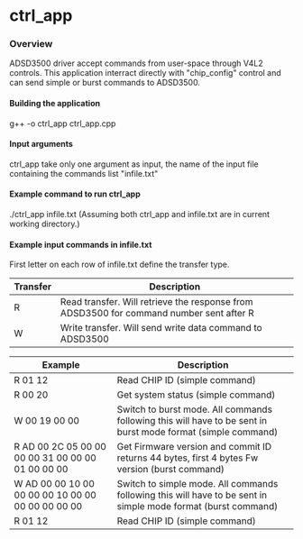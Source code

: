 # ctrl_app

### Overview
ADSD3500 driver accept commands from user-space through V4L2 controls. This application interract directly with "chip_config" control and can send simple or burst commands to ADSD3500.

#### Building the application
g++ -o ctrl_app ctrl_app.cpp

#### Input arguments
ctrl_app take only one argument as input, the name of the input file containing the commands list "infile.txt"

#### Example command to run ctrl_app
./ctrl_app infile.txt
(Assuming both ctrl_app and infile.txt are in current working directory.)

#### Example input commands in infile.txt
First letter on each row of infile.txt define the transfer type.

| Transfer | Description |
| --------- | ----------- |
| R | Read transfer. Will retrieve the response from ADSD3500 for command number sent after R |
| W | Write transfer. Will send write data command to ADSD3500 |


| Example | Description |
| --------- | ----------- |
| R 01 12 | Read CHIP ID (simple command) |
| R 00 20 | Get system status (simple command) |
| W 00 19 00 00 | Switch to burst mode. All commands following this will have to be sent in burst mode format (simple command) |
| R AD 00 2C 05 00 00 00 00 31 00 00 00 01 00 00 00 | Get Firmware version and commit ID returns 44 bytes, first 4 bytes Fw version (burst command) |
| W AD 00 00 10 00 00 00 00 10 00 00 00 00 00 00 00 | Switch to simple mode. All commands following this will have to be sent in simple mode format (burst command) |
| R 01 12 | Read CHIP ID (simple command) |

